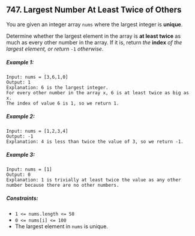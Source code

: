 ## 747. Largest Number At Least Twice of Others

You are given an integer array ```nums``` where the largest integer is **unique**.

Determine whether the largest element in the array is **at least twice** as much as every other number in the array. If it is, return *the* **index** *of the largest element, or return* ```-1``` *otherwise*.

##### Example 1:
```
Input: nums = [3,6,1,0]
Output: 1
Explanation: 6 is the largest integer.
For every other number in the array x, 6 is at least twice as big as x.
The index of value 6 is 1, so we return 1.
```
##### Example 2:
```
Input: nums = [1,2,3,4]
Output: -1
Explanation: 4 is less than twice the value of 3, so we return -1.
```
##### Example 3:
```
Input: nums = [1]
Output: 0
Explanation: 1 is trivially at least twice the value as any other number because there are no other numbers.
```

##### Constraints:

* ```1 <= nums.length <= 50```
* ```0 <= nums[i] <= 100```
* The largest element in ```nums``` is unique.